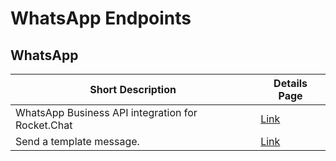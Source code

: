# WhatsApp Endpoints

## WhatsApp

| Short Description                                 | Details Page                                    |
| ------------------------------------------------- | ----------------------------------------------- |
| WhatsApp Business API integration for Rocket.Chat | [Link](whatsapp-omnichannel-integration-api.md) |
| Send a template message.                          | [Link](send-a-template-whatsapp-message.md)     |
